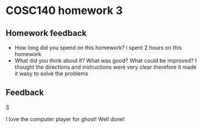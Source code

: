 # COSC140 homework 3

## Homework feedback

 * How long did you spend on this homework?
i spent 2 hours on this homework 
 * What did you think about it?  What was good?  What could be improved?
I thought the directions and instructions were very clear therefore
it made it wasy to solve the problems 
## Feedback

S

I love the computer player for ghost!  Well done!
